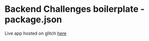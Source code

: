 # Backend Challenges boilerplate - package.json
Live app hosted on glitch [here](https://romxz-boilerplate-npm.glitch.me)
